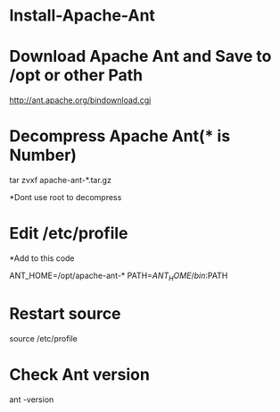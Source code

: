 Install-Apache-Ant
==================
Download Apache Ant and Save to /opt or other Path
==================
http://ant.apache.org/bindownload.cgi

Decompress Apache Ant(* is Number)
==================
tar zvxf apache-ant-*.tar.gz

*Dont use root to decompress

Edit /etc/profile
==================
*Add to this code

ANT_HOME=/opt/apache-ant-*
PATH=$ANT_HOME/bin:$PATH

Restart source
==================
source  /etc/profile

Check Ant version 
==================
ant -version

